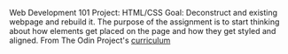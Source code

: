 Web Development 101 
Project: HTML/CSS 
Goal: Deconstruct and existing webpage and rebuild it. 
The purpose of the assignment is to start thinking about how elements get placed on the page
and how they get styled and aligned. 
From The Odin Project's [curriculum](http://www.theodinproject.com/courses/web-development-101/lessons/html-css)
